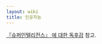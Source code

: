 ```yaml
---
layout: wiki 
title: 인공지능
---
```


[『슈퍼인텔리전스』 에 대한 독후감](https://github.com/likejazz/likejazz.github.io/wiki/Book-Reports#%EC%8A%88%ED%8D%BC%EC%9D%B8%ED%85%94%EB%A6%AC%EC%A0%84%EC%8A%A4) 참고.